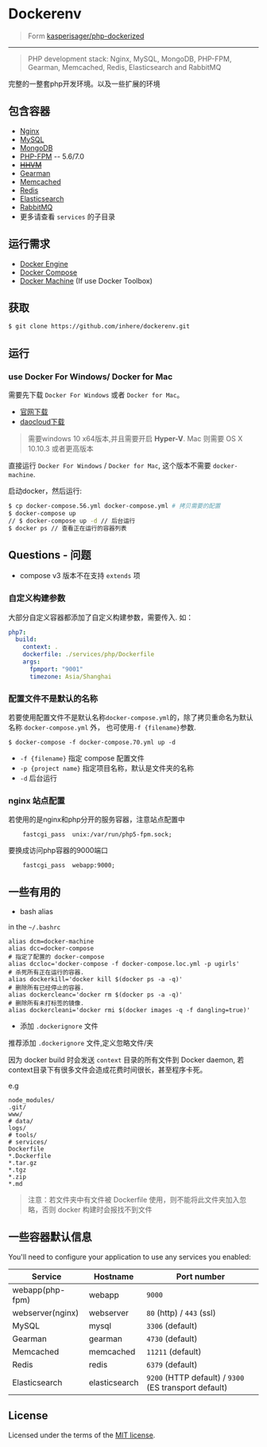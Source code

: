 # Dockerenv

>Form [kasperisager/php-dockerized](https://github.com/kasperisager/php-dockerized.git)

---------------

> PHP development stack: Nginx, MySQL, MongoDB, PHP-FPM, Gearman, Memcached, Redis, Elasticsearch and RabbitMQ

完整的一整套php开发环境。以及一些扩展的环境

## 包含容器

* [Nginx](http://nginx.org/)
* [MySQL](http://www.mysql.com/)
* [MongoDB](http://www.mongodb.org/)
* [PHP-FPM](http://php-fpm.org/) -- 5.6/7.0
* ~~[HHVM](http://www.hhvm.com/)~~
* [Gearman](http://gearman.org/)
* [Memcached](http://memcached.org/)
* [Redis](http://redis.io/)
* [Elasticsearch](http://www.elasticsearch.org/)
* [RabbitMQ](https://www.rabbitmq.com/)
* 更多请查看 `services` 的子目录

## 运行需求

* [Docker Engine](https://docs.docker.com/installation/)
* [Docker Compose](https://docs.docker.com/compose/)
* [Docker Machine](https://docs.docker.com/machine/) (If use Docker Toolbox)

## 获取 

```sh
$ git clone https://github.com/inhere/dockerenv.git  
```

## 运行 

### use Docker For Windows/ Docker for Mac

需要先下载 `Docker For Windows` 或者 `Docker for Mac`。

- [官网下载](https://www.docker.com/products/docker)
- [daocloud下载](http://get.daocloud.io/#install-docker-for-mac-windows)

> 需要windows 10 x64版本,并且需要开启 **Hyper-V**. Mac 则需要 OS X 10.10.3 或者更高版本

直接运行 `Docker For Windows` / `Docker for Mac`, 这个版本不需要 `docker-machine`.

启动docker，然后运行:

```sh
$ cp docker-compose.56.yml docker-compose.yml # 拷贝需要的配置
$ docker-compose up
// $ docker-compose up -d // 后台运行
$ docker ps // 查看正在运行的容器列表

```

## Questions - 问题

- compose v3 版本不在支持 `extends` 项

### 自定义构建参数

大部分自定义容器都添加了自定义构建参数，需要传入. 如：

```yml
php7:
  build:
    context: .
    dockerfile: ./services/php/Dockerfile
    args:
      fpmport: "9001"
      timezone: Asia/Shanghai 
```


### 配置文件不是默认的名称

若要使用配置文件不是默认名称`docker-compose.yml`的，除了拷贝重命名为默认名称 `docker-compose.yml` 外，
也可使用`-f {filename}`参数.

```
$ docker-compose -f docker-compose.70.yml up -d
```

- `-f {filename}` 指定 compose 配置文件
- `-p {project name}` 指定项目名称，默认是文件夹的名称
- `-d` 后台运行

### nginx 站点配置

若使用的是nginx和php分开的服务容器，注意站点配置中

```
    fastcgi_pass  unix:/var/run/php5-fpm.sock;
```

要换成访问php容器的9000端口

```
    fastcgi_pass  webapp:9000;
```


## 一些有用的

- bash alias 

in the `~/.bashrc`

```
alias dcm=docker-machine
alias dcc=docker-compose
# 指定了配置的 docker-compose
alias dccloc='docker-compose -f docker-compose.loc.yml -p ugirls'
# 杀死所有正在运行的容器.
alias dockerkill='docker kill $(docker ps -a -q)'
# 删除所有已经停止的容器.
alias dockercleanc='docker rm $(docker ps -a -q)'
# 删除所有未打标签的镜像.
alias dockercleani='docker rmi $(docker images -q -f dangling=true)'
```

- 添加 `.dockerignore` 文件

推荐添加 `.dockerignore` 文件,定义忽略文件/夹

因为 docker build 时会发送 `context` 目录的所有文件到 Docker daemon, 
若context目录下有很多文件会造成花费时间很长，甚至程序卡死。

e.g 

```
node_modules/
.git/
www/
# data/
logs/
# tools/
# services/
Dockerfile
*.Dockerfile
*.tar.gz
*.tgz
*.zip
*.md
```

> 注意：若文件夹中有文件被 Dockerfile 使用，则不能将此文件夹加入忽略，否则 docker 构建时会报找不到文件

## 一些容器默认信息

You'll need to configure your application to use any services you enabled:

Service|Hostname|Port number
------|---------|-----------
webapp(php-fpm)|webapp|`9000`
webserver(nginx)|webserver|`80` (http) / `443` (ssl)
MySQL|mysql|`3306` (default)
Gearman|gearman|`4730` (default)
Memcached|memcached|`11211` (default)
Redis|redis|`6379` (default)
Elasticsearch|elasticsearch|`9200` (HTTP default) / `9300` (ES transport default)

## License

Licensed under the terms of the [MIT license](LICENSE.md).
